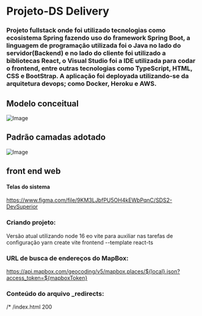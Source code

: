 # Projeto-DS Delivery
### Projeto fullstack onde foi utilizado tecnologias como ecosistema Spring fazendo uso do framework Spring Boot, a linguagem de programação utilizada foi o Java no lado do servidor(Backend) e no lado do cliente foi utilizado a bibliotecas React, o Visual Studio foi a IDE utilizada para codar o frontend, entre outras tecnologias como TypeScript, HTML, CSS e BootStrap. A aplicação foi deployada utilizando-se da arquitetura devops; como Docker, Heroku e AWS. ###

## Modelo conceitual
![Image](https://raw.githubusercontent.com/devsuperior/sds2/master/assets/modelo-conceitual.png "Modelo conceitual")

## Padrão camadas adotado

![Image](https://raw.githubusercontent.com/devsuperior/sds2/master/assets/camadas.png "Padrão camadas")

## front end web
#### Telas do sistema
https://www.figma.com/file/9KM3LJbfPU5OH4kEWbPqnC/SDS2-DevSuperior

### Criando projeto:

 Versão atual utilizando node 16 eo vite para auxiliar nas tarefas de configuração 
 yarn create vite frontend --template react-ts

### URL de busca de endereços do MapBox:

https://api.mapbox.com/geocoding/v5/mapbox.places/${local}.json?access_token=${mapboxToken}

### Conteúdo do arquivo _redirects:
/*  /index.html  200
